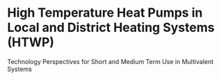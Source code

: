 # High Temperature Heat Pumps in Local and District Heating Systems (HTWP)

Technology Perspectives for Short and Medium Term Use in Multivalent Systems 
